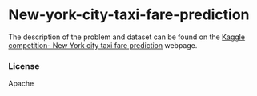 # New-york-city-taxi-fare-prediction
The description of the problem and dataset can be found on the [Kaggle competition- New York city taxi fare prediction](https://www.kaggle.com/c/new-york-city-taxi-fare-prediction) webpage.

### License
Apache

